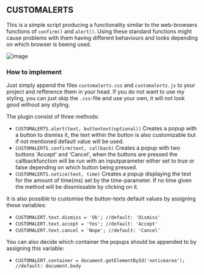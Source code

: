 ## CUSTOMALERTS
This is a simple script producing a functionality similar to the web-browsers functions of `confirm()` and `alert()`. Using these standard functions might cause problems with them having different behaviours and looks depending on which browser is beeing used. 

![image](https://thumbs.gfycat.com/CaninePepperyGeese-size_restricted.gif)

### How to implement
Just simply append the files `customalerts.css` and `customalerts.js` to your project and refference them in your head. If you do not want to use my styling, you can just skip the `.css`-file and use your own, it will not look good without any styling.

The plugin consist of three methods:

* `CUSTOMALERTS.alert(text, buttontext(optional))` Creates a popup with a button to dismiss it, the text within the button is also customizable but if not mentioned default value will be used.
* `CUSTOMALERTS.confirm(text, callback)` Creates a popup with two buttons 'Accept' and 'Cancel', when the buttons are pressed the callbackfunction will be run with an inputparameter either set to true or false depending on which button being pressed.
* `CUSTOMALERTS.notice(text, time)` Creates a popup displaying the text for the amount of time(ms) set by the time-parameter. If no time given the method will be dissmissable by clicking on it.

It is also possible to customise the button-texts default values by assigning these variables:

* `CUSTOMALERT.text.dismiss = 'Ok'; //default: 'Dismiss'`
* `CUSTOMALERT.text.accept = 'Yes'; //default: 'Accept'`
* `CUSTOMALERT.text.cancel = 'Nope'; //default: 'Cancel'`

You can also decide which container the popups should be appended to by assigning this variable:

* `CUSTOMALERT.container = document.getElementById('noticearea'); //default: document.body`
